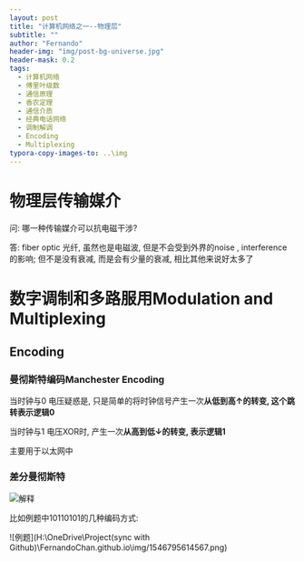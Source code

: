 ```yaml
---
layout: post
title: "计算机网络之一--物理层"
subtitle: ""
author: "Fernando"
header-img: "img/post-bg-universe.jpg"
header-mask: 0.2
tags:
  - 计算机网络
  - 傅里叶级数
  - 通信原理
  - 香农定理
  - 通信介质
  - 经典电话网络
  - 调制解调
  - Encoding
  - Multiplexing
typora-copy-images-to: ..\img
---
```




# 物理层传输媒介

问: 哪一种传输媒介可以抗电磁干涉?

答: fiber optic 光纤, 虽然也是电磁波, 但是不会受到外界的noise , interference 的影响; 但不是没有衰减, 而是会有少量的衰减, 相比其他来说好太多了





# 数字调制和多路服用Modulation and Multiplexing

## Encoding

### 曼彻斯特编码Manchester Encoding

当时钟与0 电压疑惑是, 只是简单的将时钟信号产生一次**从低到高↑**的转变, 这个跳转表示逻辑**0**

当时钟与1 电压XOR时, 产生一次**从高到低↓**的转变, 表示逻辑**1** 

主要用于以太网中

### 差分曼彻斯特



![解释](http://blog.51cto.com/attachment/201310/160829401.jpg)

比如例题中10110101的几种编码方式: 

![例题](H:\OneDrive\Project(sync with Github)\FernandoChan.github.io\img/1546795614567.png)